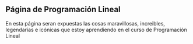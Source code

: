 ## Página de Programación Lineal
En esta página seran expuestas las cosas maravillosas, increibles, legendarias e icónicas que estoy aprendiendo en el curso de Programación Lineal
